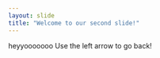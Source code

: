 ```yaml
---
layout: slide
title: "Welcome to our second slide!"
---
```

heyyooooooo
Use the left arrow to go back!
